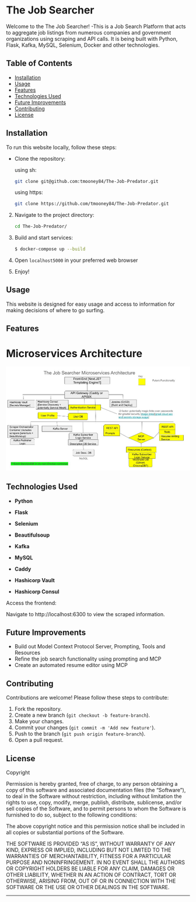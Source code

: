 # The Job Searcher

Welcome to the The Job Searcher!
-This is a Job Search Platform that acts to aggregate job listings from numerous companies and government organizations using scraping and API calls. It is being built with Python, Flask, Kafka, MySQL, Selenium, Docker and other technologies.


## Table of Contents

- [Installation](#installation)
- [Usage](#usage)
- [Features](#features)
- [Technologies Used](#technologies-used)
- [Future Improvements](#future-improvements)
- [Contributing](#contributing)
- [License](#license)

## Installation

To run this website locally, follow these steps:

- Clone the repository:

    using sh:
    ```sh
    git clone git@github.com:tmooney84/The-Job-Predator.git
    ```

    using https:
    ```sh
    git clone https://github.com/tmooney84/The-Job-Predator.git
    ```

2. Navigate to the project directory:
    ```sh
    cd The-Job-Predator/
    ```

3. Build and start services:

    ```bash
    $ docker-compose up --build
    ```

4. Open `localhost5000` in your preferred web browser

5. Enjoy!

## Usage

This website is designed for easy usage and access to information for making decisions of where to go surfing. 

## Features

# Microservices Architecture
![alt text for screen readers](/The_Job_Searcher_Architecture.jpg "The Job Searcher Architecture")

## Technologies Used
- **Python** 
- **Flask**  
- **Selenium**
- **Beautifulsoup** 
- **Kafka** 
- **MySQL** 

- **Caddy** 
- **Hashicorp Vault** 
- **Hashicorp Consul** 

Access the frontend:

Navigate to http://localhost:6300 to view the scraped information.

## Future Improvements
- Build out Model Context Protocol Server, Prompting, Tools and Resources
- Refine the job search functionality using prompting and MCP
- Create an automated resume editor using MCP 


## Contributing

Contributions are welcome! Please follow these steps to contribute:

1. Fork the repository.
2. Create a new branch (`git checkout -b feature-branch`).
3. Make your changes.
4. Commit your changes (`git commit -m 'Add new feature'`).
5. Push to the branch (`git push origin feature-branch`).
6. Open a pull request.

## License

Copyright <YEAR> <COPYRIGHT HOLDER>

Permission is hereby granted, free of charge, to any person obtaining a copy of this software and associated documentation files (the “Software”), to deal in the Software without restriction, including without limitation the rights to use, copy, modify, merge, publish, distribute, sublicense, and/or sell copies of the Software, and to permit persons to whom the Software is furnished to do so, subject to the following conditions:

The above copyright notice and this permission notice shall be included in all copies or substantial portions of the Software.

THE SOFTWARE IS PROVIDED “AS IS”, WITHOUT WARRANTY OF ANY KIND, EXPRESS OR IMPLIED, INCLUDING BUT NOT LIMITED TO THE WARRANTIES OF MERCHANTABILITY, FITNESS FOR A PARTICULAR PURPOSE AND NONINFRINGEMENT. IN NO EVENT SHALL THE AUTHORS OR COPYRIGHT HOLDERS BE LIABLE FOR ANY CLAIM, DAMAGES OR OTHER LIABILITY, WHETHER IN AN ACTION OF CONTRACT, TORT OR OTHERWISE, ARISING FROM, OUT OF OR IN CONNECTION WITH THE SOFTWARE OR THE USE OR OTHER DEALINGS IN THE SOFTWARE.


---





